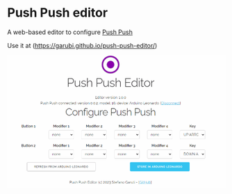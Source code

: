 # Push Push editor
A web-based editor to configure [Push Push](https://github.com/garubi/push-push)

Use it at (https://garubi.github.io/push-push-editor/)

![A screenshot of the editor](animated-preview.gif)